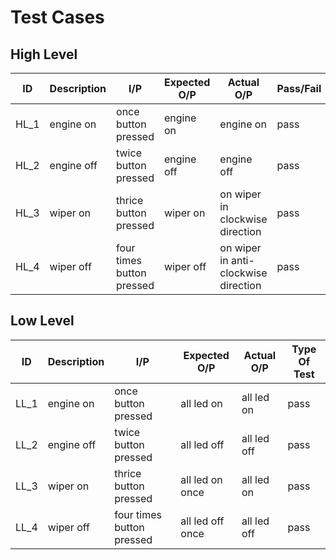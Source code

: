 # Test Cases

## High Level

| ID | Description | I/P | Expected O/P | Actual O/P | Pass/Fail |
| --- | ---------- | --- | ------------- | ---------- | ----------- |
| HL_1 | engine on | once button pressed | engine on |  engine on |  pass |
| HL_2 | engine off |  twice button pressed | engine off | engine off | pass |
| HL_3 | wiper on |  thrice button pressed | wiper on | on wiper in clockwise direction | pass |
| HL_4 | wiper off |  four times button pressed | wiper off | on wiper in anti-clockwise direction | pass |





## Low Level 

| ID | Description | I/P | Expected O/P | Actual O/P | Type Of Test |
| --- | ---------- | --- | ------------- | ---------- | ----------- |
| LL_1 | engine on | once button pressed | all led on |  all led on |  pass |
| LL_2 | engine off | twice button pressed | all led off |  all led off |  pass |
| LL_3 | wiper on | thrice button pressed | all led on once |  all led on |  pass |
| LL_4 | wiper off | four times button pressed | all led off once |  all led off |  pass |




